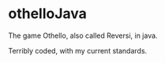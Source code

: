# othelloJava
The game Othello, also called Reversi, in java.

Terribly coded, with my current standards.
